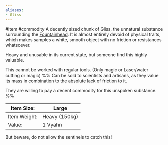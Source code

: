 ```yaml
---
aliases:
- Gliss
---
```


\#Item #commodity
A decently sized chunk of Gliss, the unnatural substance surrounding the [Fountainhead](..\..\Realms\Utuw%20System\Schi\Servilia\Regions\Long%20Savannah\Palga%20Basin\Fountainhead.md).
It is almost entirely devoid of physical traits, which makes samples a white, smooth object with no friction or resistances whatsoever. 

Heavy and unusable in its current state, but someone find this highly valuable.

This cannot be worked with regular tools. (Only magic or Laser/water cutting or magic)
%%
Can be sold to scientists and artisans, as they value its mass in combination to the absolute lack of friction to it.

They are willing to pay a decent commodity for this unspoken substance.
%%

|Item Size:|Large|
|----------|-----|
|Item Weight:|Heavy (150kg)|
|Value:|1 Vyahn|

But beware, do not allow the sentinels to catch this!
